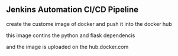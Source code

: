 ## Jenkins Automation CI/CD Pipeline

create the custome image of docker and push it into the docker hub

this image contins the python and flask dependencis

and the image is uploaded on the hub.docker.com
